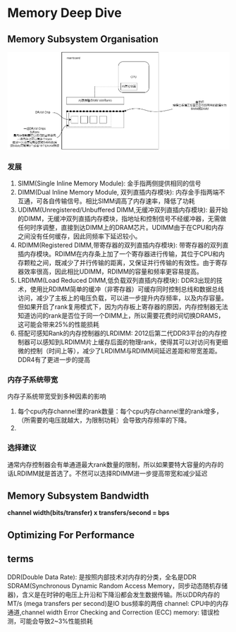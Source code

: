 # Memory Deep Dive
## Memory Subsystem Organisation
![Memory Subsystem](pics/memSubsys.png)
### 发展
1. SIMM(Single Inline Memory Module): 金手指两侧提供相同的信号
2. DIMM(Dual Inline Memory Module, 双列直插内存模块): 内存金手指两端不互通，可各自传输信号。相比SIMM调高了内存速率，降低了功耗
3. UDIMM(Unregistered/Unbuffered DIMM,无缓冲双列直插内存模块): 最开始的DIMM，无缓冲双列直插内存模块，指地址和控制信号不经缓冲器，无需做任何时序调整，直接到达DIMM上的DRAM芯片。UDIMM由于在CPU和内存之间没有任何缓存，因此同频率下延迟较小。
4. RDIMM(Registered DIMM,带寄存器的双列直插内存模块): 带寄存器的双列直插内存模块。RDIMM在内存条上加了一个寄存器进行传输，其位于CPU和内存颗粒之间，既减少了并行传输的距离，又保证并行传输的有效性。由于寄存器效率很高，因此相比UDIMM，RDIMM的容量和频率更容易提高。
5. LRDIMM(Load Reduced DIMM,低负载双列直插内存模块): DDR3出现的技术，使用比RDIMM简单的缓冲（非寄存器）可缓存同时控制总线和数据总线访问，减少了主板上的电压负载，可以进一步提升内存频率，以及内存容量。但如果开启了rank复用模式下，因为内存板上寄存器的原因，内存控制器无法知道访问的rank是否位于同一个DIMM上，所以需要花费时间切换DRAMS，这可能会带来25%的性能损耗
6. 搭配可感知Rank的内存控制器的LRDIMM: 2012后第二代DDR3平台的内存控制器可以感知到LRDIMM片上缓存后面的物理rank，使得其可以对访问有更细微的控制（时间上等），减少了LRDIMM与RDIMM间延迟差距和带宽差距。DDR4有了更进一步的提高
### 内存子系统带宽
内存子系统带宽受到多种因素的影响
1. 每个cpu内存channel里的rank数量：每个cpu内存channel里的rank增多，（所需要的电压就越大，为限制功耗）会导致内存频率的下降。
2. 
### 选择建议
通常内存控制器会有单通道最大rank数量的限制，所以如果要特大容量的内存的话LRDIMM就是首选了。不然可以选择RDIMM进一步提高带宽和减少延迟
## Memory Subsystem Bandwidth
**channel width(bits/transfer) x transfers/second = bps**
## Optimizing For Performance

## terms
DDR(Double Data Rate): 是按照内部技术对内存的分类，全名是DDR SDRAM(Synchronous Dynamic Random Access Memory，同步动态随机存储器)，含义是在时钟的电压上升沿和下降沿都会发生数据传输。所以DDR内存的MT/s (mega transfers per second)是IO bus频率的两倍
channel: CPU中的内存通道,channel width
Error Checking and Correction (ECC) memory: 错误检测，可能会导致2~3%性能损耗